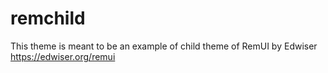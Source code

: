 # remchild
This theme is meant to be an example of child theme of RemUI by Edwiser https://edwiser.org/remui
